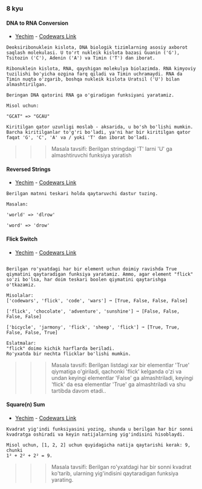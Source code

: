 ### 8 kyu

#### DNA to RNA Conversion

- [Yechim](masalalar/task1.dart) - [Codewars Link](https://www.codewars.com/kata/5556282156230d0e5e000089)

```
Deoksiribonuklein kislota, DNA biologik tizimlarning asosiy axborot saqlash molekulasi. U to'rt nukleik kislota bazasi Guanin ('G'), Tsitozin ('C'), Adenin ('A') va Timin ('T') dan iborat.

Ribonuklein kislota, RNA, qayshigan molekulya biolazimda. RNA kimyoviy tuzilishi bo'yicha ozgina farq qiladi va Timin uchramaydi. RNA da Timin nuqta o'zgarib, boshqa nukleik kislota Uratsil ('U') bilan almashtirilgan.

Beringan DNA qatorini RNA ga o'giradigan funksiyani yaratamiz.

Misol uchun:

"GCAT" => "GCAU"

Kiritilgan qator uzunligi moslab - aksarida, u bo'sh bo'lishi mumkin. Barcha kiritilganlar to'g'ri bo'ladi, ya'ni har bir kiritilgan qator faqat 'G', 'C', 'A' va / yoki 'T' dan iborat bo'ladi.
```

>>> Masala tavsifi: Berilgan stringdagi 'T' larni 'U' ga almashtiruvchi funksiya yaratish
>>>
>>

#### Reversed Strings

- [Yechim](masalalar/task2.dart) - [Codewars Link](https://www.codewars.com/kata/5168bb5dfe9a00b126000018)

```
Berilgan matnni teskari holda qaytaruvchi dastur tuzing.

Masalan: 

'world' => 'dlrow' 

'word' => 'drow'
```

#### Flick Switch

- [Yechim](masalalar/task3.dart) - [Codewars Link](https://www.codewars.com/kata/64fbfe2618692c2018ebbddb)

```

Berilgan ro'yxatdagi har bir element uchun doimiy ravishda True qiymatini qaytaradigan funksiya yaratamiz. Ammo, agar element "flick" so'zi bo'lsa, har doim teskari boolen qiymatini qaytarishga o'tkazamiz.

Misolalar:
['codewars', 'flick', 'code', 'wars'] ➞ [True, False, False, False]

['flick', 'chocolate', 'adventure', 'sunshine'] ➞ [False, False, False, False]

['bicycle', 'jarmony', 'flick', 'sheep', 'flick'] ➞ [True, True, False, False, True]

Eslatmalar:
"flick" doimo kichik harflarda beriladi.
Ro'yxatda bir nechta flicklar bo'lishi mumkin.
```

>>> Masala tavsifi: Berilgan listdagi xar bir elementlar 'True' qiymatiga o'giriladi, qachonki 'flick' kelganda o'zi va undan keyingi elementlar 'False' ga almashtriladi, keyingi 'flick' da esa elementlar 'True' ga almashtriladi va shu tartibda davom etadi..
>>>
>>



#### Square(n) Sum

- [Yechim](masalalar/task4.dart) - [Codewars Link](https://www.codewars.com/kata/515e271a311df0350d00000f)

```
Kvadrat yig'indi funksiyasini yozing, shunda u berilgan har bir sonni kvadratga oshiradi va keyin natijalarning yig'indisini hisoblaydi.

Misol uchun, [1, 2, 2] uchun quyidagicha natija qaytarishi kerak: 9, chunki
1² + 2² + 2² = 9.
```
>>> Masala tavsifi: Berilgan ro'yxatdagi har bir sonni kvadrat ko'tarib, ularning yig'indisini qaytaradigan funksiya yarating.

